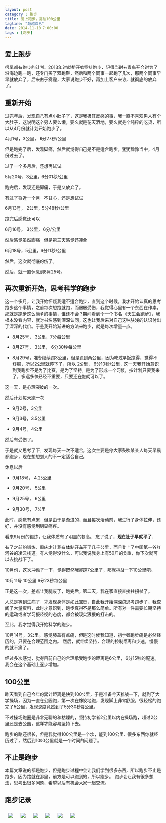 ```yaml
---
layout: post
category : 跑步
title: 爱上跑步，突破100公里
tagline: "超越自己"
date: 2014-11-10 7:00:00
tags : [跑步]
---
```



## 爱上跑步

很早都有跑步的计划，2013年时就想开始坚持跑步，记得当时去青岛开会时为了沿海边跑一跑，还专门买了双跑鞋，然后和两个同事一起跑了几次，那两个同事早早就放弃了，后来由于雾霾，大家说跑步不好，再加上客户来访，就彻底的放弃了。

## 重新开始

过完年后，发现自己有点小肚子了，这是我极其反感的事，我一直不喜欢男人有个大肚子，这说明这个男人要么懒，要么就是花天酒地，要么就是个纯粹的吃货，所以从4月份就计划开始跑步了。

4月1号，3公里， 6分27秒/公里

但是跑完了后，发现脚痛，然后就觉得自己是不是适合跑步，犹犹豫豫当中，4月份过去了。

过了一个多月后，还想再试试

5月20号，3公里，6分01秒/公里

跑完后，发现还是脚痛，于是又放弃了。

有过了将近一个月，不甘心，还是想试试

6月13号， 2公里，5分48秒/公里

跑完后感觉还可以

6月16号， 3公里， 6分/公里

然后感觉虽然脚痛，但是第三天感觉还凑合

6月18号，5公里，6分11秒/公里

然后，这次就彻底的伤了。

然后，就一直休息到8月25号。

## 再次重新开始，思考科学的跑步

这一个多月，让我开始怀疑我适不适合跑步，直到这个时候，我才开始认真的思考跑步这个事情，之前每次想跑就跑，而屡屡受伤，我觉得心里有一个东西在作祟，那就是跑步这么简单的事情，谁还不会？期间看到个一个书名 《天生会跑步》，我根本没看内容，就对书名感到深深认同，这也让我后来对自己这种肤浅的认识付出了深深的代价。于是我开始渐进的方法来跑步，就是每次增量一点。

* 8月25号， 3公里，7分每公里

* 8月27号， 3公里， 6分30秒每公里

* 8月29号，准备继续跑3公里，但是跑到两公里，因为吃过早饭跑得，觉得不舒服，所以2公里就停下了，所以 2公里， 6分10秒/公里，这一天我开始意识到我跑步不是为了比赛，是为了坚持，是为了形成一个习惯，按计划只要我来了，多远多快已经不重要，只要还在跑就可以了。

这一天，是心理突破的一次。

然后计划每天跑一次

* 9月2号，3公里

* 9月3号，3.5公里

* 9月4号，4公里

然后有受伤了。

于是就又思考了下，发现每天一次不适合。这次主要是停大家鼓吹某某人每天早晨都跑步，现在想想别人的不一定适合自己。

休息以后

* 9月18号， 4.25公里

* 9月20号， 5公里

* 9月25号， 6公里

* 9月30号， 7公里

此时，感觉有点累，但是由于是渐进的，而且每次活动前，我进行了身体拉伸，还好，并没有感觉到明显痛疼。

看来9月份的锻炼，让我体质有了明显的提高。 忘了说了，**现在肚子早就平了**.

有了之前的锻炼，国庆才让我有体制开车开了几千公里，而且登上了中国第一谷红河谷的凌云栈道。有人觉得没什么，可以我说我身上有50斤的负重，你下次就可以去挑战下了。

10月份，这次冲动了一下，觉得既然我能跑7公里了，那就挑战一下10公里吧。

10月11号  10公里  6分23秒每公里

正是这一次，差点让我腿废了，跑完后，第二天，我在家直接直接拄拐杖了。

人总是等到生病了，才发现身体是如此宝贵，自此我开始深深的思考跑步了，我查阅了大量资料，此时才意识到，跑步真得不是那么简单。所有对一件需要长期坚持的运动或者学习报轻视的态度，都会被现实狠狠的打击的。

至此，我才觉得我开始科学的跑步。

10月14号，3公里。 感觉膝盖有点痛，但是这时候我知道，初学者跑步痛是必然经历的，只要在合理范围之内。
然后，就继续坚持，合理的控制距离和步速，慢慢的就不痛了。

经过多次感觉，觉得目前自己的合理承受跑步的距离是6公里， 6分15秒的配速。我会在这个基础上逐步增加。


## 100公里
昨天看到自己今年的累计距离是快到100公里，于是准备今天挑战一下，就到了大学操场，因为一直在公园跑，第一次在橡胶地跑，发现脚上非常舒服，很轻松的跑完了5公里，发现速度竟然到了5分30秒每公里。

不过操场跑圈是非常无聊的和枯燥的，坚持初学者2公里以内在操场跑，超过2公里还是去公园，这样才能容易坚持下去。

跑步的路还很长，但是我觉得100公里是一个坎，能到100公里，很多东西你就经历过了，然后到1000公里就是一个时间的问题了。

## 不止是跑步

本篇文章说的都是跑步，但是跑步过程中会让我们学到很多东西，所以跑步不止是跑步，因为路就在那里，前方是可以跑到的，所以跑步。 跑步会让我有很多想法，思考出很多问题，希望以后有机会大家一起交流。

## 跑步记录



<img style="margin:10px; " class="img-responsive img-rounded" src="https://cdn.jsdelivr.net/gh/wangdeshui/blogpics@master/running/1.png"/>
<img style="margin:10px;" class="img-responsive img-rounded" src="https://cdn.jsdelivr.net/gh/wangdeshui/blogpics@master/running/2.png"/>
<img style="margin:10px;" class="img-responsive img-rounded" src="https://cdn.jsdelivr.net/gh/wangdeshui/blogpics@master/running/3.png"/>
<img style="margin:10px;" class="img-responsive img-rounded" src="https://cdn.jsdelivr.net/gh/wangdeshui/blogpics@master/running/4.png"/>
<img style="margin:10px;" class="img-responsive img-rounded" src="https://cdn.jsdelivr.net/gh/wangdeshui/blogpics@master/running/5.png"/>
<img style="margin:10px;" class="img-responsive img-rounded" src="https://cdn.jsdelivr.net/gh/wangdeshui/blogpics@master/running/6.png"/>